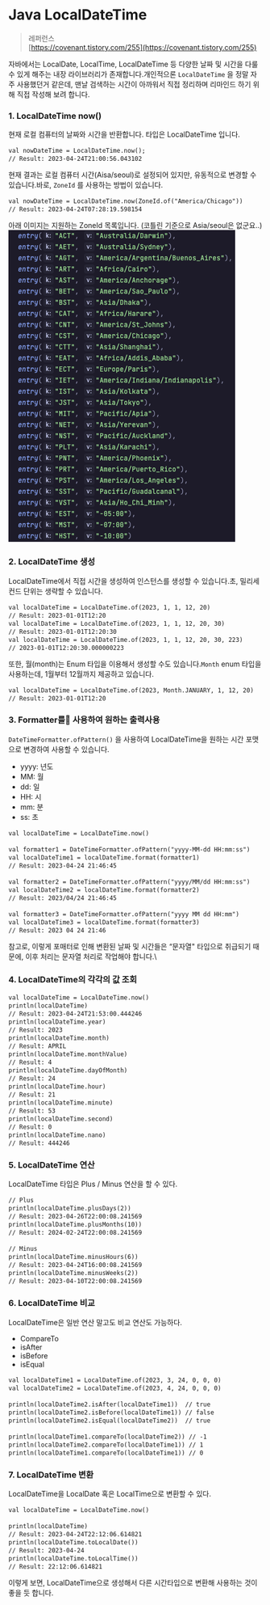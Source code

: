 # Java LocalDateTime

> 레퍼런스\
> [https://covenant.tistory.com/255](https://covenant.tistory.com/255)

자바에서는 LocalDate, LocalTime, LocalDateTime 등 다양한 날짜 및 시간을 다룰 수 있게 해주는 내장 라이브러리가 존재합니다.개인적으론 `LocalDateTime` 을 정말 자주 사용했던거 같은데, 맨날 검색하는 시간이 아까워서 직접 정리하며 리마인드 하기 위해 직접 작성해 보려 합니다.

###

### 1. LocalDateTime now()

현재 로컬 컴퓨터의 날짜와 시간을 반환합니다. 타입은 LocalDateTime 입니다.

```
val nowDateTime = LocalDateTime.now();
// Result: 2023-04-24T21:00:56.043102
```

현재 결과는 로컬 컴퓨터 시간(Aisa/seoul)로 설정되어 있지만, 유동적으로 변경할 수 있습니다.바로, `ZoneId` 를 사용하는 방법이 있습니다.

```
val nowDateTime = LocalDateTime.now(ZoneId.of("America/Chicago"))
// Result: 2023-04-24T07:28:19.598154
```

아래 이미지는 지원하는 ZoneId 목록입니다. (코틀린 기준으로 Asia/seoul은 없군요..)\
<img src="../.gitbook/assets/image (8).png" alt="" data-size="original">

### 2. LocalDateTime 생성

LocalDateTime에서 직접 시간을 생성하여 인스턴스를 생성할 수 있습니다.초, 밀리세컨드 단위는 생략할 수 있습니다.

```
val localDateTime = LocalDateTime.of(2023, 1, 1, 12, 20)
// Result: 2023-01-01T12:20
val localDateTime = LocalDateTime.of(2023, 1, 1, 12, 20, 30)  
// Result: 2023-01-01T12:20:30
val localDateTime = LocalDateTime.of(2023, 1, 1, 12, 20, 30, 223)
// 2023-01-01T12:20:30.000000223
```

또한, 월(month)는 Enum 타입을 이용해서 생성할 수도 있습니다.`Month` enum 타입을 사용하는데, 1월부터 12월까지 제공하고 있습니다.

```
val localDateTime = LocalDateTime.of(2023, Month.JANUARY, 1, 12, 20)
// Result: 2023-01-01T12:20
```

### 3. Formatter를 사용하여 원하는 출력사용

`DateTimeFormatter.ofPattern()` 을 사용하여 LocalDateTime을 원하는 시간 포맷으로 변경하여 사용할 수 있습니다.

* yyyy: 년도
* MM: 월
* dd: 일
* HH: 시
* mm: 분
* ss: 초

```
val localDateTime = LocalDateTime.now()
    
val formatter1 = DateTimeFormatter.ofPattern("yyyy-MM-dd HH:mm:ss")
val localDateTime1 = localDateTime.format(formatter1)
// Result: 2023-04-24 21:46:45

val formatter2 = DateTimeFormatter.ofPattern("yyyy/MM/dd HH:mm:ss")
val localDateTime2 = localDateTime.format(formatter2)
// Result: 2023/04/24 21:46:45

val formatter3 = DateTimeFormatter.ofPattern("yyyy MM dd HH:mm")
val localDateTime3 = localDateTime.format(formatter3)
// Result: 2023 04 24 21:46
```

참고로, 이렇게 포매터로 인해 변환된 날짜 및 시간들은 “문자열" 타입으로 취급되기 때문에, 이후 처리는 문자열 처리로 작업해야 합니다.\


### 4. LocalDateTime의 각각의 값 조회

```
val localDateTime = LocalDateTime.now()
println(localDateTime)
// Result: 2023-04-24T21:53:00.444246
println(localDateTime.year)
// Result: 2023
println(localDateTime.month)
// Result: APRIL
println(localDateTime.monthValue)
// Result: 4
println(localDateTime.dayOfMonth)
// Result: 24
println(localDateTime.hour)
// Result: 21
println(localDateTime.minute)
// Result: 53
println(localDateTime.second)
// Result: 0
println(localDateTime.nano)
// Result: 444246
```

### 5. LocalDateTime 연산

LocalDateTime 타입은 Plus / Minus 연산을 할 수 있다.

```
// Plus
println(localDateTime.plusDays(2))
// Result: 2023-04-26T22:00:08.241569
println(localDateTime.plusMonths(10))
// Result: 2024-02-24T22:00:08.241569

// Minus
println(localDateTime.minusHours(6))
// Result: 2023-04-24T16:00:08.241569
println(localDateTime.minusWeeks(2))
// Result: 2023-04-10T22:00:08.241569
```

### 6. LocalDateTime 비교

LocalDateTime은 일반 연산 말고도 비교 연산도 가능하다.

* CompareTo
* isAfter
* isBefore
* isEqual

```
val localDateTime1 = LocalDateTime.of(2023, 3, 24, 0, 0, 0)
val localDateTime2 = LocalDateTime.of(2023, 4, 24, 0, 0, 0)

println(localDateTime2.isAfter(localDateTime1))  // true
println(localDateTime2.isBefore(localDateTime1)) // false
println(localDateTime2.isEqual(localDateTime2))  // true

println(localDateTime1.compareTo(localDateTime2)) // -1
println(localDateTime2.compareTo(localDateTime1)) // 1
println(localDateTime1.compareTo(localDateTime1)) // 0
```

### 7. LocalDateTime 변환

LocalDateTime을 LocalDate 혹은 LocalTime으로 변환할 수 있다.

```
val localDateTime = LocalDateTime.now()

println(localDateTime)
// Result: 2023-04-24T22:12:06.614821
println(localDateTime.toLocalDate())
// Result: 2023-04-24
println(localDateTime.toLocalTime())
// Result: 22:12:06.614821
```

이렇게 보면, LocalDateTime으로 생성해서 다른 시간타입으로 변환해 사용하는 것이 좋을 듯 합니다.

